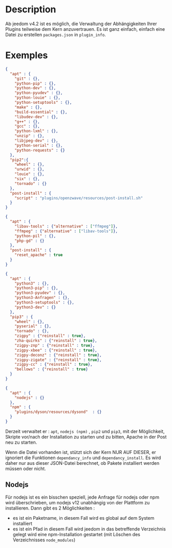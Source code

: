 # Description

Ab jeedom v4.2 ist es möglich, die Verwaltung der Abhängigkeiten Ihrer Plugins teilweise dem Kern anzuvertrauen. Es ist ganz einfach, einfach eine Datei zu erstellen ``packages.json`` in ``plugin_info``.

# Exemples

```json
{
  "apt" : {
    "git" : {},
    "python-pip" : {},
    "python-dev" : {},
    "python-pyudev" : {},
    "python-louie" : {},
    "python-setuptools" : {},
    "make" : {},
    "build-essential" : {},
    "libudev-dev" : {},
    "g++" : {},
    "gcc" : {},
    "python-lxml" : {},
    "unzip" : {},
    "libjpeg-dev" : {},
    "python-serial" : {},
    "python-requests" : {}
  },
  "pip2":{
    "wheel" : {},
    "urwid" : {},
    "louie" : {},
    "six" : {},
    "tornado" : {}
  },
  "post-install" : {
    "script" : "plugins/openzwave/resources/post-install.sh"
  }
}
```

```json
{
  "apt" : {
    "libav-tools" : {"alternative" : ["ffmpeg"]},
    "ffmpeg" : {"alternative" : ["libav-tools"]},
    "python-pil" : {},
    "php-gd" : {}
  },
  "post-install" : {
    "reset_apache" : true
  }
}
```

```json
{
  "apt" : {
    "python3" : {},
    "python3-pip" : {},
    "python3-pyudev" : {},
    "python3-Anfragen" : {},
    "python3-setuptools" : {},
    "python3-dev" : {}
  },
  "pip3" : {
    "wheel" : {},
    "pyserial" : {},
    "tornado" : {},
    "zigpy" : {"reinstall" : true},
    "zha-quirks" : {"reinstall" : true},
    "zigpy-znp" : {"reinstall" : true},
    "zigpy-xbee" : {"reinstall" : true},
    "zigpy-deconz" : {"reinstall" : true},
    "zigpy-zigate" : {"reinstall" : true},
    "zigpy-cc" : {"reinstall" : true},
    "bellows" : {"reinstall" : true}
  }
}
```

```json
{
  "apt" : {
    "nodejs" : {}
  },
  "npm" : {
    "plugins/dyson/resources/dysond"  : {}
  }
}
```

Derzeit verwaltet er : ``apt``, ``nodejs (npm)`` , ``pip2`` und ``pip3``, mit der Möglichkeit, Skripte vor/nach der Installation zu starten und zu bitten, Apache in der Post neu zu starten.

Wenn die Datei vorhanden ist, stützt sich der Kern NUR AUF DIESER, er ignoriert die Funktionen `dependancy_info` und `dependancy_install`. Es wird daher nur aus dieser JSON-Datei berechnet, ob Pakete installiert werden müssen oder nicht.

## Nodejs

Für nodejs ist es ein bisschen speziell, jede Anfrage für nodejs oder npm wird überschrieben, um nodejs v12 unabhängig von der Plattform zu installieren. Dann gibt es 2 Möglichkeiten :

- es ist ein Paketname, in diesem Fall wird es global auf dem System installiert
- es ist ein Pfad in diesem Fall wird jeedom in das betreffende Verzeichnis gelegt wird eine npm-Installation gestartet (mit Löschen des Verzeichnisses ``node_modules``)
